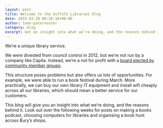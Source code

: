 ```yaml
---
layout: post
title: Welcome to the Suffolk Libraries blog
date: 2015-03-20 09:26:10+00:00
author: leon-paternoster
category: blog
excerpt: Get an insight into what we’re doing, and the reasons behind it.
---
```

We’re a unique library service.

We were divested from council control in 2012, but we’re not run by a company like Capita. Instead, we’re a not for profit with a [board elected by community member groups](http://suffolklibraries.co.uk/about/member-organisations).

This structure poses problems but also offers us lots of opportunities. For example, we were able to run a book festival during March. More practically, we can buy our own library IT equipment and install wifi cheaply across all our libraries, which should mean a better service for our customers.

This blog will give you an insight into what we’re doing, and the reasons behind it. Look out over the following weeks for posts on making a books podcast, choosing computers for libraries and organising a book hunt across Bury’s shops.
